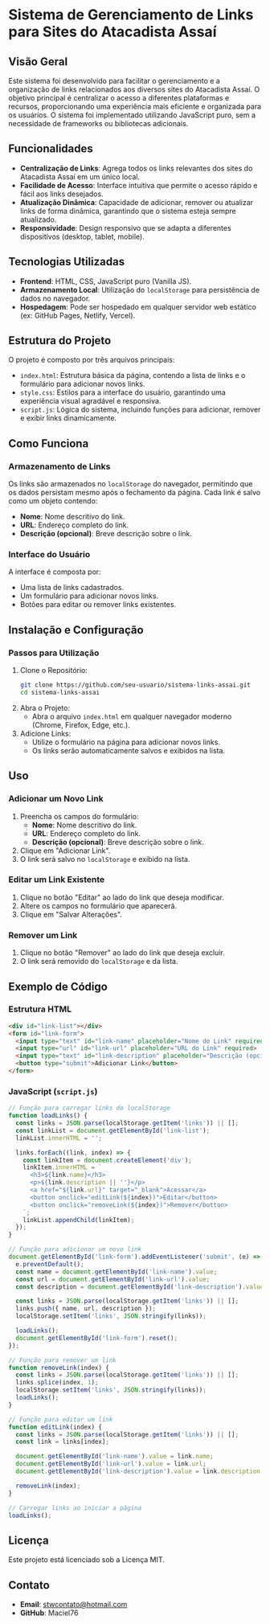 # Sistema de Gerenciamento de Links para Sites do Atacadista Assaí

## Visão Geral
Este sistema foi desenvolvido para facilitar o gerenciamento e a organização de links relacionados aos diversos sites do Atacadista Assaí. O objetivo principal é centralizar o acesso a diferentes plataformas e recursos, proporcionando uma experiência mais eficiente e organizada para os usuários. O sistema foi implementado utilizando JavaScript puro, sem a necessidade de frameworks ou bibliotecas adicionais.

## Funcionalidades
- **Centralização de Links**: Agrega todos os links relevantes dos sites do Atacadista Assaí em um único local.
- **Facilidade de Acesso**: Interface intuitiva que permite o acesso rápido e fácil aos links desejados.
- **Atualização Dinâmica**: Capacidade de adicionar, remover ou atualizar links de forma dinâmica, garantindo que o sistema esteja sempre atualizado.
- **Responsividade**: Design responsivo que se adapta a diferentes dispositivos (desktop, tablet, mobile).

## Tecnologias Utilizadas
- **Frontend**: HTML, CSS, JavaScript puro (Vanilla JS).
- **Armazenamento Local**: Utilização do `localStorage` para persistência de dados no navegador.
- **Hospedagem**: Pode ser hospedado em qualquer servidor web estático (ex: GitHub Pages, Netlify, Vercel).

## Estrutura do Projeto
O projeto é composto por três arquivos principais:

- `index.html`: Estrutura básica da página, contendo a lista de links e o formulário para adicionar novos links.
- `style.css`: Estilos para a interface do usuário, garantindo uma experiência visual agradável e responsiva.
- `script.js`: Lógica do sistema, incluindo funções para adicionar, remover e exibir links dinamicamente.

## Como Funciona

### Armazenamento de Links
Os links são armazenados no `localStorage` do navegador, permitindo que os dados persistam mesmo após o fechamento da página. Cada link é salvo como um objeto contendo:

- **Nome**: Nome descritivo do link.
- **URL**: Endereço completo do link.
- **Descrição (opcional)**: Breve descrição sobre o link.

### Interface do Usuário
A interface é composta por:
- Uma lista de links cadastrados.
- Um formulário para adicionar novos links.
- Botões para editar ou remover links existentes.

## Instalação e Configuração

### Passos para Utilização
1. Clone o Repositório:
   ```bash
   git clone https://github.com/seu-usuario/sistema-links-assai.git
   cd sistema-links-assai
   ```
2. Abra o Projeto:
   - Abra o arquivo `index.html` em qualquer navegador moderno (Chrome, Firefox, Edge, etc.).
3. Adicione Links:
   - Utilize o formulário na página para adicionar novos links.
   - Os links serão automaticamente salvos e exibidos na lista.

## Uso

### Adicionar um Novo Link
1. Preencha os campos do formulário:
   - **Nome**: Nome descritivo do link.
   - **URL**: Endereço completo do link.
   - **Descrição (opcional)**: Breve descrição sobre o link.
2. Clique em "Adicionar Link".
3. O link será salvo no `localStorage` e exibido na lista.

### Editar um Link Existente
1. Clique no botão "Editar" ao lado do link que deseja modificar.
2. Altere os campos no formulário que aparecerá.
3. Clique em "Salvar Alterações".

### Remover um Link
1. Clique no botão "Remover" ao lado do link que deseja excluir.
2. O link será removido do `localStorage` e da lista.

## Exemplo de Código

### Estrutura HTML
```html
<div id="link-list"></div>
<form id="link-form">
  <input type="text" id="link-name" placeholder="Nome do Link" required>
  <input type="url" id="link-url" placeholder="URL do Link" required>
  <input type="text" id="link-description" placeholder="Descrição (opcional)">
  <button type="submit">Adicionar Link</button>
</form>
```

### JavaScript (`script.js`)
```javascript
// Função para carregar links do localStorage
function loadLinks() {
  const links = JSON.parse(localStorage.getItem('links')) || [];
  const linkList = document.getElementById('link-list');
  linkList.innerHTML = '';

  links.forEach((link, index) => {
    const linkItem = document.createElement('div');
    linkItem.innerHTML = `
      <h3>${link.name}</h3>
      <p>${link.description || ''}</p>
      <a href="${link.url}" target="_blank">Acessar</a>
      <button onclick="editLink(${index})">Editar</button>
      <button onclick="removeLink(${index})">Remover</button>
    `;
    linkList.appendChild(linkItem);
  });
}

// Função para adicionar um novo link
document.getElementById('link-form').addEventListener('submit', (e) => {
  e.preventDefault();
  const name = document.getElementById('link-name').value;
  const url = document.getElementById('link-url').value;
  const description = document.getElementById('link-description').value;

  const links = JSON.parse(localStorage.getItem('links')) || [];
  links.push({ name, url, description });
  localStorage.setItem('links', JSON.stringify(links));

  loadLinks();
  document.getElementById('link-form').reset();
});

// Função para remover um link
function removeLink(index) {
  const links = JSON.parse(localStorage.getItem('links')) || [];
  links.splice(index, 1);
  localStorage.setItem('links', JSON.stringify(links));
  loadLinks();
}

// Função para editar um link
function editLink(index) {
  const links = JSON.parse(localStorage.getItem('links')) || [];
  const link = links[index];

  document.getElementById('link-name').value = link.name;
  document.getElementById('link-url').value = link.url;
  document.getElementById('link-description').value = link.description || '';

  removeLink(index);
}

// Carregar links ao iniciar a página
loadLinks();
```

## Licença
Este projeto está licenciado sob a Licença MIT.

## Contato
- **Email**: stwcontato@hotmail.com
- **GitHub**: Maciel76

